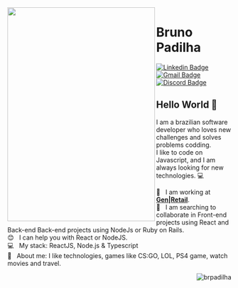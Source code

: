 <img align="left" width="332" height="480" src="https://media.giphy.com/media/ejHCFHxAlZfl6/giphy.gif">


# Bruno Padilha
[![Linkedin Badge](https://img.shields.io/badge/-BrunoPadilha-blue?style=flat-square&logo=Linkedin&logoColor=white&link=https://www.linkedin.com/in/brpadilha/)](https://www.linkedin.com/in/brpadilha/) 
[![Gmail Badge](https://img.shields.io/badge/-brpadilha.dev@gmail.com-c14438?style=flat-square&logo=Gmail&logoColor=white&link=mailto:brpadilha.dev@gmail.com)](brpadilha.dev@gmail.com)
[![Discord Badge](https://img.shields.io/badge/-brpadilha%234062-7289DA?style=flat-square&logo=discord&logoColor=white&link=https://discord.com/)](https://discord.com/)

## Hello World 👋
I am a brazilian software developer who loves new challenges and solves problems codding.
<br/> I like to code on Javascript, and I am always looking for new technologies. :computer:

 :rocket:  &nbsp; I am working at [**Gen|Retail**](https://gen.shop/).
 <br/> :blue_heart: &nbsp; I am searching to collaborate in Front-end projects using React and Back-end Back-end projects using NodeJs or Ruby on Rails.
 <br/> :blush: &nbsp; I can help you with React or NodeJS.
 <br/> :computer: &nbsp; My stack: ReactJS, Node.js & Typescript
 <br/> 💬  &nbsp; About me: I like technologies, games like CS:GO, LOL, PS4 game, watch movies and travel.
  
  <p align="right"> <img src="https://github-readme-stats.vercel.app/api?username=brpadilha&show_icons=true" alt="brpadilha" /> </p>
  

